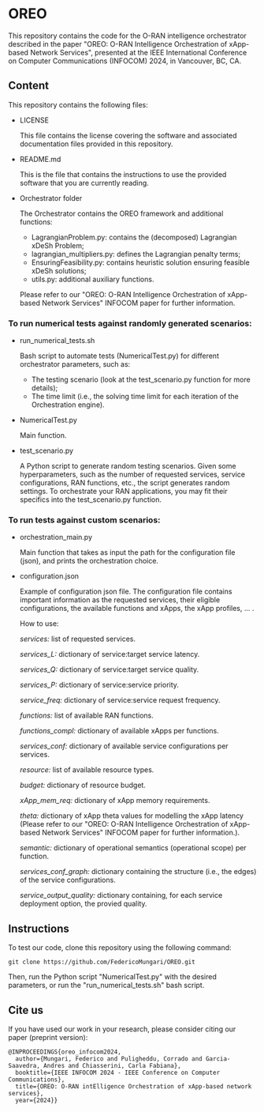 # OREO
This repository contains the code for the O-RAN intelligence orchestrator described in the paper "OREO: O-RAN Intelligence Orchestration of xApp-based Network Services", presented at the IEEE International Conference on Computer Communications (INFOCOM) 2024, in Vancouver, BC, CA.

## Content
This repository contains the following files:
*   LICENSE
    
    This file contains the license covering the software and associated documentation files provided in this repository.

*   README.md
    
    This is the file that contains the instructions to use the provided software that you are currently reading.
	
*   Orchestrator folder
	
	The Orchestrator contains the OREO framework and additional functions:
	- LagrangianProblem.py: contains the (decomposed) Lagrangian xDeSh Problem;
	- lagrangian_multipliers.py: defines the Lagrangian penalty terms;
	- EnsuringFeasibility.py: contains heuristic solution ensuring feasible xDeSh solutions;
	- utils.py: additional auxiliary functions.
	
	Please refer to our "OREO: O-RAN Intelligence Orchestration of xApp-based Network Services" INFOCOM paper for further information.
	
### To run numerical tests against randomly generated scenarios:
*   run_numerical_tests.sh

    Bash script to automate tests (NumericalTest.py) for different orchestrator parameters, such as:
	- The testing scenario (look at the test_scenario.py function for more details);
	- The time limit (i.e., the solving time limit for each iteration of the Orchestration engine).
	
*   NumericalTest.py

    Main function.

*   test_scenario.py
	
	A Python script to generate random testing scenarios. Given some hyperparameters, such as the number of requested services, service configurations, RAN functions, etc., the script generates random settings. To orchestrate your RAN applications, you may fit their specifics into the test_scenario.py function.

### To run tests against custom scenarios:
*   orchestration_main.py

    Main function that takes as input the path for the configuration file (json), and prints the orchestration choice.
	
*   configuration.json

    Example of configuration json file. The configuration file contains important information as the requested services, their eligible configurations, the available functions and xApps, the xApp profiles, ... .
	
	How to use:
	
	_services:_ list of requested services.
	
	_services_L:_ dictionary of service:target service latency.
	
	_services_Q:_ dictionary of service:target service quality.
	
	_services_P:_ dictionary of service:service priority.
	
	_service_freq:_ dictionary of service:service request frequency.
	
	_functions:_ list of available RAN functions.
	
	_functions_compl:_ dictionary of available xApps per functions.
	
	_services_conf:_ dictionary of available service configurations per services.
	
	_resource:_ list of available resource types.
	
	_budget:_ dictionary of resource budget.
	
	_xApp_mem_req:_ dictionary of xApp memory requirements.
	
	_theta:_ dictionary of xApp theta values for modelling the xApp latency (Please refer to our "OREO: O-RAN Intelligence Orchestration of xApp-based Network Services" INFOCOM paper for further information.).
	
	_semantic:_ dictionary of operational semantics (operational scope) per function.
	
	_services_conf_graph:_ dictionary containing the structure (i.e., the edges) of the service configurations.
	
	_service_output_quality:_ dictionary containing, for each service deployment option, the provied quality.
	



## Instructions
To test our code, clone this repository using the following command:
```
git clone https://github.com/FedericoMungari/OREO.git
```
Then, run the Python script "NumericalTest.py" with the desired parameters, or run the "run_numerical_tests.sh" bash script.

## Cite us
If you have used our work in your research, please consider citing our paper (preprint version):

```
@INPROCEEDINGS{oreo_infocom2024,
  author={Mungari, Federico and Puligheddu, Corrado and Garcia-Saavedra, Andres and Chiasserini, Carla Fabiana},
  booktitle={IEEE INFOCOM 2024 - IEEE Conference on Computer Communications}, 
  title={OREO: O-RAN intElligence Orchestration of xApp-based network services}, 
  year={2024}}
```
